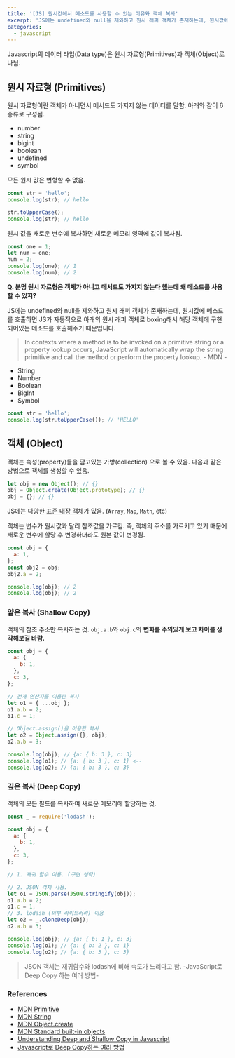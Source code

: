 ```yaml
---
title: '[JS] 원시값에서 메소드를 사용할 수 있는 이유와 객체 복사'
excerpt: 'JS에는 undefined와 null을 제와하고 원시 래퍼 객체가 존재하는데, 원시값에 메소드를 호출하면 JS가 자동적으로 아래의 원시 래퍼 객체로 boxing해서...'
categories:
  - javascript
---
```


Javascript의 데이터 타입(Data type)은 원시 자료형(Primitives)과 객체(Object)로 나뉨.

## 원시 자료형 (Primitives)

원시 자료형이란 객체가 아니면서 메서드도 가지지 않는 데이터를 말함. 아래와 같이 6종류로 구성됨.

- number
- string
- bigint
- boolean
- undefined
- symbol

모든 원시 값은 변형할 수 없음.

```js
const str = 'hello';
console.log(str); // hello

str.toUpperCase();
console.log(str); // hello
```

원시 값을 새로운 변수에 복사하면 새로운 메모리 영역에 값이 복사됨.

```js
const one = 1;
let num = one;
num = 2;
console.log(one); // 1
console.log(num); // 2
```

**Q. 분명 원시 자료형은 객체가 아니고 메서드도 가지지 않는다 했는데 왜 메소드를 사용할 수 있지?**

JS에는 undefined와 null을 제와하고 원시 래퍼 객체가 존재하는데, 원시값에 메소드를 호출하면 JS가 자동적으로 아래의 원시 래퍼 객체로 boxing해서 해당 객체에 구현되어있는 메소드를 호출해주기 때문입니다.

> In contexts where a method is to be invoked on a primitive string or a property lookup occurs, JavaScript will automatically wrap the string primitive and call the method or perform the property lookup. - MDN -

- String
- Number
- Boolean
- BigInt
- Symbol

```js
const str = 'hello';
console.log(str.toUpperCase()); // 'HELLO'
```

## 객체 (Object)

객체는 속성(property)들을 담고있는 가방(collection) 으로 볼 수 있음. 다음과 같은 방법으로 객체를 생성할 수 있음.

```js
let obj = new Object(); // {}
obj = Object.create(Object.prototype); // {}
obj = {}; // {}
```

JS에는 다양한 [표준 내장 객체](https://developer.mozilla.org/ko/docs/Web/JavaScript/Reference/Global_Objects)가 있음. (`Array`, `Map`, `Math`, etc)

객체는 변수가 원시값과 달리 참조값을 가르킴. 즉, 객체의 주소를 가르키고 있기 때문에 새로운 변수에 할당 후 변경하더라도 원본 값이 변경됨.

```js
const obj = {
  a: 1,
};
const obj2 = obj;
obj2.a = 2;

console.log(obj); // 2
console.log(obj); // 2
```

### 얕은 복사 (Shallow Copy)

객체의 참조 주소만 복사하는 것. `obj.a.b`와 `obj.c`의 **변화를 주의있게 보고 차이를 생각해보길 바람.**

```js
const obj = {
  a: {
    b: 1,
  },
  c: 3,
};

// 전개 연산자를 이용한 복사
let o1 = { ...obj };
o1.a.b = 2;
o1.c = 1;

// Object.assign()을 이용한 복사
let o2 = Object.assign({}, obj);
o2.a.b = 3;

console.log(obj); // {a: { b: 3 }, c: 3}
console.log(o1); // {a: { b: 3 }, c: 1} <--
console.log(o2); // {a: { b: 3 }, c: 3}
```

### 깊은 복사 (Deep Copy)

객체의 모든 필드를 복사하여 새로운 메모리에 할당하는 것.

```js
const _ = require('lodash');

const obj = {
  a: {
    b: 1,
  },
  c: 3,
};

// 1. 재귀 함수 이용. (구현 생략)

// 2. JSON 객체 사용.
let o1 = JSON.parse(JSON.stringify(obj));
o1.a.b = 2;
o1.c = 1;
// 3. lodash (외부 라이브러리) 이용
let o2 = _.cloneDeep(obj);
o2.a.b = 3;

console.log(obj); // {a: { b: 1 }, c: 3}
console.log(o1); // {a: { b: 2 }, c: 1}
console.log(o2); // {a: { b: 3 }, c: 3}
```

> JSON 객체는 재귀함수와 lodash에 비해 속도가 느리다고 함. -JavaScript로 Deep Copy 하는 여러 방법-

### References

- [MDN Primitive](https://developer.mozilla.org/ko/docs/Glossary/Primitive)
- [MDN String](https://developer.mozilla.org/en-US/docs/Web/JavaScript/Reference/Global_Objects/String)
- [MDN Object.create](https://developer.mozilla.org/ko/docs/Web/JavaScript/Reference/Global_Objects/Object/create)
- [MDN Standard built-in objects](https://developer.mozilla.org/en-US/docs/Web/JavaScript/Reference/Global_Objects)
- [Understanding Deep and Shallow Copy in Javascript](https://medium.com/@manjuladube/understanding-deep-and-shallow-copy-in-javascript-13438bad941c)
- [Javascript로 Deep Copy하는 여러 방법](https://chaewonkong.github.io/posts/js-deep-copy.html)
